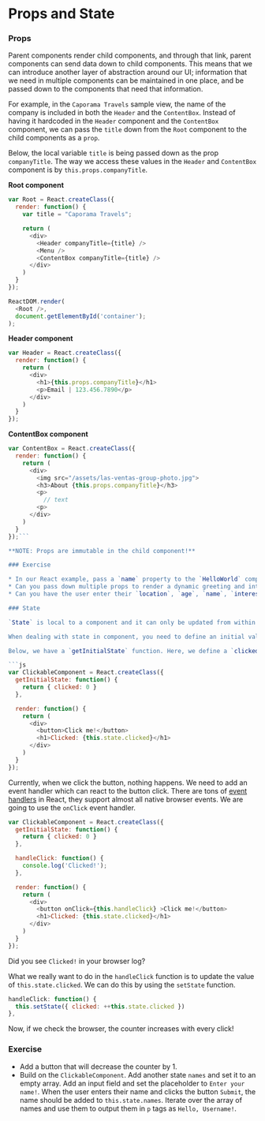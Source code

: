 # Props and State

### Props

Parent components render child components, and through that link, parent components can send data down to child components. This means that we can introduce another layer of abstraction around our UI; information that we need in multiple components can be maintained in one place, and be passed down to the components that need that information.

For example, in the `Caporama Travels` sample view, the name of the company is included in both the `Header` and the `ContentBox`. Instead of having it hardcoded in the `Header` component and the `ContentBox` component, we can pass the `title` down from the `Root` component to the child components as a `prop`.

Below, the local variable `title` is being passed down as the prop `companyTitle`. The way we access these values in the `Header` and `ContentBox` component is by `this.props.companyTitle`.

**Root component**
```js
var Root = React.createClass({
  render: function() {
    var title = "Caporama Travels";

    return (
      <div>
        <Header companyTitle={title} />
        <Menu />
        <ContentBox companyTitle={title} />
      </div>
    )
  }
});

ReactDOM.render(
  <Root />,
  document.getElementById('container');
);
```

**Header component**
```js
var Header = React.createClass({
  render: function() {
    return (
      <div>
        <h1>{this.props.companyTitle}</h1>
        <p>Email | 123.456.7890</p>
      </div>
    )
  }
});
```

**ContentBox component**
```js
var ContentBox = React.createClass({
  render: function() {
    return (
      <div>
        <img src="/assets/las-ventas-group-photo.jpg">
        <h3>About {this.props.companyTitle}</h3>
        <p>
          // text
        <p>
      </div>
    )
  }
});```

**NOTE: Props are immutable in the child component!**

### Exercise

* In our React example, pass a `name` property to the `HelloWorld` component and render the greeting using the passed down prop. For example, if the value of the `name` property passed down is `Elsa`, the greeting should be `Hello, Elsa!`.
* Can you pass down multiple props to render a dynamic greeting and introduction? Examples on props: `location`, `age`, `name`, `interests`.
* Can you have the user enter their `location`, `age`, `name`, `interests` through input fields and then render the greeting and introduction with the user input?

### State

`State` is local to a component and it can only be updated from within that component. State can be passed down to child components as props.

When dealing with state in component, you need to define an initial value for it. For example, let's say we have a component with a button. When the button is clicked, we should increase a counter by 1.

Below, we have a `getInitialState` function. Here, we define a `clicked` state. We can access this value in the component as `this.state.clicked`, see the `h1` tag in the return statement. Also note the comma after the `getInitialState` function, in React components we separate functions with commas (components are just objects, and key value pairs in JavaScript are delimited by commas).

```js
var ClickableComponent = React.createClass({
  getInitialState: function() {
    return { clicked: 0 }
  },

  render: function() {
    return (
      <div>
        <button>Click me!</button>
        <h1>Clicked: {this.state.clicked}</h1>
      </div>
    )
  }
});
```

Currently, when we click the button, nothing happens. We need to add an event handler which can react to the button click. There are tons of [event handlers](https://facebook.github.io/react/docs/events.html) in React, they support almost all native browser events. We are going to use the `onClick` event handler.

```js
var ClickableComponent = React.createClass({
  getInitialState: function() {
    return { clicked: 0 }
  },

  handleClick: function() {
    console.log('Clicked!');
  },

  render: function() {
    return (
      <div>
        <button onClick={this.handleClick} >Click me!</button>
        <h1>Clicked: {this.state.clicked}</h1>
      </div>
    )
  }
});
```

Did you see `Clicked!` in your browser log?

What we really want to do in the `handleClick` function is to update the value of `this.state.clicked`. We can do this by using the `setState` function.

```js
handleClick: function() {
  this.setState({ clicked: ++this.state.clicked })
},
```

Now, if we check the browser, the counter increases with every click!

### Exercise

* Add a button that will decrease the counter by 1.
* Build on the `ClickableComponent`. Add another state `names` and set it to an empty array. Add an input field and set the placeholder to `Enter your name!`. When the user enters their name and clicks the button `Submit`, the name should be added to `this.state.names`. Iterate over the array of names and use them to output them in `p` tags as `Hello, Username!`.
